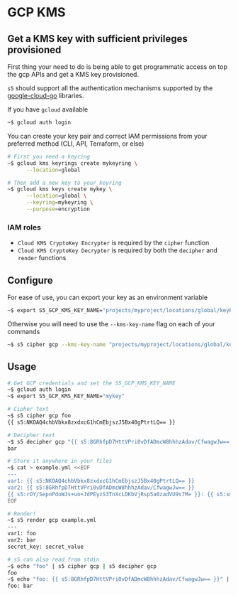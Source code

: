 # GCP KMS

## Get a KMS key with sufficient privileges provisioned

First thing your need to do is being able to get programmatic access on top the gcp APIs and get a KMS key provisioned.

`s5` should support all the authentication mechanisms supported by the [google-cloud-go](https://github.com/googleapis/google-cloud-go) libraries.

If you have `gcloud` available

```bash
~$ gcloud auth login
```

You can create your key pair and correct IAM permissions from your preferred method (CLI, API, Terraform, or else)

```bash
# First you need a keyring
~$ gcloud kms keyrings create mykeyring \
      --location=global

# Then add a new key to your keyring
~$ gcloud kms keys create mykey \
      --location=global \
      --keyring=mykeyring \
      --purpose=encryption
```

### IAM roles

- `Cloud KMS CryptoKey Encrypter` is required by the `cipher` function
- `Cloud KMS CryptoKey Decrypter` is required by both the `decipher` and `render` functions

## Configure

For ease of use, you can export your key as an environment variable

```bash
~$ export S5_GCP_KMS_KEY_NAME="projects/myproject/locations/global/keyRings/mykeyring/cryptoKeys/mykey"
```

Otherwise you will need to use the `--kms-key-name` flag on each of your commands

```bash
~$ s5 cipher gcp --kms-key-name "projects/myproject/locations/global/keyRings/mykeyring/cryptoKeys/mykey" foo
```

## Usage

```bash
# Get GCP credentials and set the S5_GCP_KMS_KEY_NAME
~$ gcloud auth login
~$ export S5_GCP_KMS_KEY_NAME="mykey"

# Cipher text
~$ s5 cipher gcp foo
{{ s5:NKOAQ4chbVbkx8zxdxcG1hCmEbjszJ5Bx40gPtrtLQ== }}

# Decipher text
~$ s5 decipher gcp "{{ s5:8GRhfpD7HttVPri0vDfADmcW8hhhzAdav/CfwagwJw== }}"
bar

# Store it anywhere in your files
~$ cat > example.yml <<EOF
---
var1: {{ s5:NKOAQ4chbVbkx8zxdxcG1hCmEbjszJ5Bx40gPtrtLQ== }}
var2: {{ s5:8GRhfpD7HttVPri0vDfADmcW8hhhzAdav/CfwagwJw== }}
{{ s5:rOY/SepnPdoWJs+uo+JdPEyzS3TnXcLDKbVjRsp5a0zadVU9s7M= }}: {{ s5:smx5lDxYeRUL9pwq7LyAT0YfmfGFDAfHPQJ5faTsw4HCAdosdLc= }}
EOF

# Render!
~$ s5 render gcp example.yml
---
var1: foo
var2: bar
secret_key: secret_value

# s5 can also read from stdin
~$ echo "foo" | s5 cipher gcp | s5 decipher gcp
foo
~$ echo "foo: {{ s5:8GRhfpD7HttVPri0vDfADmcW8hhhzAdav/CfwagwJw== }}" | s5 render gcp
foo: bar
```
